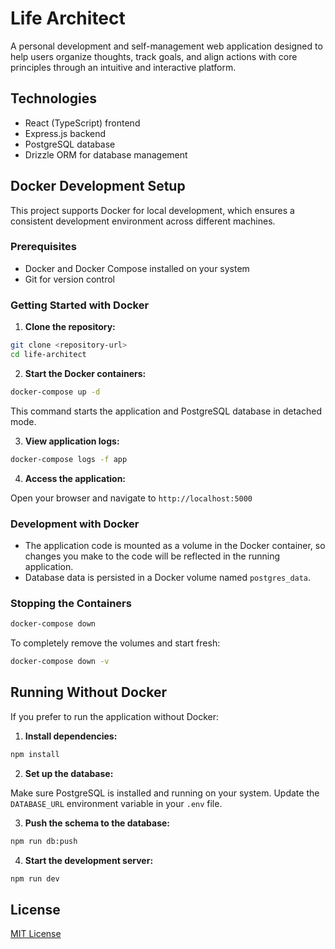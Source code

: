 # Life Architect

A personal development and self-management web application designed to help users organize thoughts, track goals, and align actions with core principles through an intuitive and interactive platform.

## Technologies

- React (TypeScript) frontend
- Express.js backend
- PostgreSQL database
- Drizzle ORM for database management

## Docker Development Setup

This project supports Docker for local development, which ensures a consistent development environment across different machines.

### Prerequisites

- Docker and Docker Compose installed on your system
- Git for version control

### Getting Started with Docker

1. **Clone the repository:**

```bash
git clone <repository-url>
cd life-architect
```

2. **Start the Docker containers:**

```bash
docker-compose up -d
```

This command starts the application and PostgreSQL database in detached mode.

3. **View application logs:**

```bash
docker-compose logs -f app
```

4. **Access the application:**

Open your browser and navigate to `http://localhost:5000`

### Development with Docker

- The application code is mounted as a volume in the Docker container, so changes you make to the code will be reflected in the running application.
- Database data is persisted in a Docker volume named `postgres_data`.

### Stopping the Containers

```bash
docker-compose down
```

To completely remove the volumes and start fresh:

```bash
docker-compose down -v
```

## Running Without Docker

If you prefer to run the application without Docker:

1. **Install dependencies:**

```bash
npm install
```

2. **Set up the database:**

Make sure PostgreSQL is installed and running on your system.
Update the `DATABASE_URL` environment variable in your `.env` file.

3. **Push the schema to the database:**

```bash
npm run db:push
```

4. **Start the development server:**

```bash
npm run dev
```

## License

[MIT License](LICENSE)
